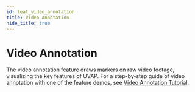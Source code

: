 ```yaml
---
id: feat_video_annotation
title: Video Annotation
hide_title: true
---
```


# Video Annotation 

The video annotation feature draws markers on raw video footage, visualizing the key features of UVAP.
For a step-by-step guide of video annotation with one of the feature demos, see [Video Annotation Tutorial].



[Video Annotation Tutorial]: ../../tutorials/uvap_video_annotation.md